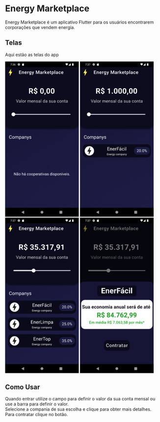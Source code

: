 # Energy Marketplace 

Energy Marketplace é um aplicativo Flutter para os usuários encontrarem corporações que vendem energia. 

## Telas

Aqui estão as telas do app

<img src='/images/image01.png' width = 240> <img src='/images/image02.png' width = 240> <img src='/images/image03.png' width = 240> <img src='/images/image04.png' width = 240>

## Como Usar

Quando entrar utilize o campo para definir o valor da sua conta mensal ou use a barra para definir o valor.<br>
Selecione a compania de sua escolha e clique para obter mais detalhes.<br>
Para contratar clique no botão.







